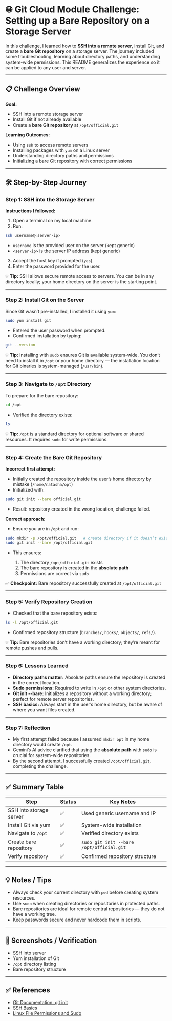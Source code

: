# 🌐 Git Cloud Module Challenge: Setting up a Bare Repository on a Storage Server

In this challenge, I learned how to **SSH into a remote server**, install Git, and create a **bare Git repository** on a storage server. The journey included some troubleshooting, learning about directory paths, and understanding system-wide permissions. This README generalizes the experience so it can be applied to any user and server.

---

## 📋 Challenge Overview

**Goal:**

* SSH into a remote storage server
* Install Git if not already available
* Create a **bare Git repository** at `/opt/official.git`

**Learning Outcomes:**

* Using `ssh` to access remote servers
* Installing packages with `yum` on a Linux server
* Understanding directory paths and permissions
* Initializing a bare Git repository with correct permissions

---

## 🛠 Step-by-Step Journey

### Step 1: SSH into the Storage Server

**Instructions I followed:**

1. Open a terminal on my local machine.
2. Run:

```bash
ssh username@<server-ip>
```

* `username` is the provided user on the server (kept generic)
* `<server-ip>` is the server IP address (kept generic)

3. Accept the host key if prompted (`yes`).
4. Enter the password provided for the user.

💡 **Tip:** SSH allows secure remote access to servers. You can be in any directory locally; your home directory on the server is the starting point.

---

### Step 2: Install Git on the Server

Since Git wasn’t pre-installed, I installed it using `yum`:

```bash
sudo yum install git
```

* Entered the user password when prompted.
* Confirmed installation by typing:

```bash
git --version
```

💡 **Tip:** Installing with `sudo` ensures Git is available system-wide. You don’t need to install it in `/opt` or your home directory — the installation location for Git binaries is system-managed (`/usr/bin`).

---

### Step 3: Navigate to `/opt` Directory

To prepare for the bare repository:

```bash
cd /opt
```

* Verified the directory exists:

```bash
ls
```

💡 **Tip:** `/opt` is a standard directory for optional software or shared resources. It requires `sudo` for write permissions.

---

### Step 4: Create the Bare Git Repository

**Incorrect first attempt:**

* Initially created the repository inside the user’s home directory by mistake (`/home/natasha/opt`)
* Initialized with:

```bash
sudo git init --bare official.git
```

* Result: repository created in the wrong location, challenge failed.

**Correct approach:**

* Ensure you are in `/opt` and run:

```bash
sudo mkdir -p /opt/official.git   # create directory if it doesn’t exist
sudo git init --bare /opt/official.git
```

* This ensures:

  1. The directory `/opt/official.git` exists
  2. The bare repository is created in the **absolute path**
  3. Permissions are correct via `sudo`

✅ **Checkpoint:** Bare repository successfully created at `/opt/official.git`

---

### Step 5: Verify Repository Creation

* Checked that the bare repository exists:

```bash
ls -l /opt/official.git
```

* Confirmed repository structure (`branches/`, `hooks/`, `objects/`, `refs/`).

💡 **Tip:** Bare repositories don’t have a working directory; they’re meant for remote pushes and pulls.

---

### Step 6: Lessons Learned

* **Directory paths matter:** Absolute paths ensure the repository is created in the correct location.
* **Sudo permissions:** Required to write in `/opt` or other system directories.
* **Git init --bare:** Initializes a repository without a working directory; perfect for remote server repositories.
* **SSH basics:** Always start in the user’s home directory, but be aware of where you want files created.

---

### Step 7: Reflection

* My first attempt failed because I assumed `mkdir opt` in my home directory would create `/opt`.
* Gemini’s AI advice clarified that using the **absolute path** with `sudo` is crucial for system-wide repositories.
* By the second attempt, I successfully created `/opt/official.git`, completing the challenge.

---

## ✅ Summary Table

| Step                    | Status | Key Notes                                |
| ----------------------- | ------ | ---------------------------------------- |
| SSH into storage server | ✅      | Used generic username and IP             |
| Install Git via yum     | ✅      | System-wide installation                 |
| Navigate to `/opt`      | ✅      | Verified directory exists                |
| Create bare repository  | ✅      | `sudo git init --bare /opt/official.git` |
| Verify repository       | ✅      | Confirmed repository structure           |

---

## 💡 Notes / Tips

* Always check your current directory with `pwd` before creating system resources.
* Use `sudo` when creating directories or repositories in protected paths.
* Bare repositories are ideal for remote central repositories — they do not have a working tree.
* Keep passwords secure and never hardcode them in scripts.

---

## 📸 Screenshots / Verification

* SSH into server
* Yum installation of Git
* `/opt` directory listing
* Bare repository structure

---

## ✅ References

* [Git Documentation: git init](https://git-scm.com/docs/git-init)
* [SSH Basics](https://www.ssh.com/ssh/)
* [Linux File Permissions and Sudo](https://linuxize.com/post/linux-sudo-command/)

